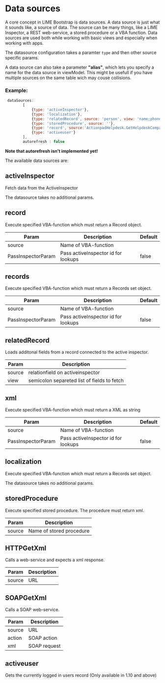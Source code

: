 # Data sources

A core concept in LIME Bootstrap is data sources. A data source is just what it sounds like, a source of data. The source can be many things, like a LIME Inspector, a REST web-service, a stored procedure or a VBA function. Data sources are used both while working with basic views and especially when working with apps.

The datasource configuration takes a paramter `type` and then other source specific params.

A data source can also take a parameter __"alias"__, which lets you specify a name for the data source in viewModel. This might be usefull if you have multiple sources on the same table wich may couse collisions.

### Example:

```javascript
 dataSources:
        [
            {type: 'activeInspector'},
            {type: 'localization'},
            {type: 'relatedRecord', source: 'person', view: 'name;phone' , alias: 'contact'},
            {type: 'storedProcedure', source: ''},
            {type: 'record', source:'ActionpadHelpdesk.GetHelpdeskCompanyRecord', PassInspectorParam:'true', alias:'helpdesk'}
            {type: 'activeuser'}
        ],
        autorefresh : false
```

__Note that autorefresh isn't implemented yet!__

The available data sources are:

## __activeInspector__
Fetch data from the ActiveInspector

The datasource takes no additional params.


## __record__
Execute specified VBA-function which must return a Record object.

| Param              | Description                         | Default |
|--------------------|-------------------------------------|---------|
| source             | Name of VBA-function                |         |
| PassInspectorParam | Pass activeInspector id for lookups | false   |

## __records__
Execute specified VBA-function which must return a Records set object.

| Param              | Description                         | Default |
|--------------------|-------------------------------------|---------|
| source             | Name of VBA-function                |         |
| PassInspectorParam | Pass activeInspector id for lookups | false   |

## __relatedRecord__
Loads additonal fields from a record connected to the active inspector.

| Param  | Description                                 |
|--------|---------------------------------------------|
| source | relationfield on activeinspector            |
| view   | semicolon separeted list of fields to fetch |

## __xml__
Execute specified VBA-function which must return a XML as string

| Param              | Description                         | Default |
|--------------------|-------------------------------------|---------|
| source             | Name of VBA-function                |         |
| PassInspectorParam | Pass activeInspector id for lookups | false   |

## __localization__
Execute specified VBA-function which must return a Records set object.

The datasource takes no additional params.

## __storedProcedure__
Execute specified stored procedure. The procedure must return xml.

| Param  | Description              |
|--------|--------------------------|
| source | Name of stored procedure |

## __HTTPGetXml__
Calls a web-service and expects a xml response.

| Param  | Description |
|--------|-------------|
| source | URL         |

## __SOAPGetXml__
Calls a SOAP web-service.

| Param  | Description  |
|--------|--------------|
| source | URL          |
| action | SOAP action  |
| xml    | SOAP request |

## __activeuser__
Gets the currently logged in users record (Only available in 1.10 and above)
